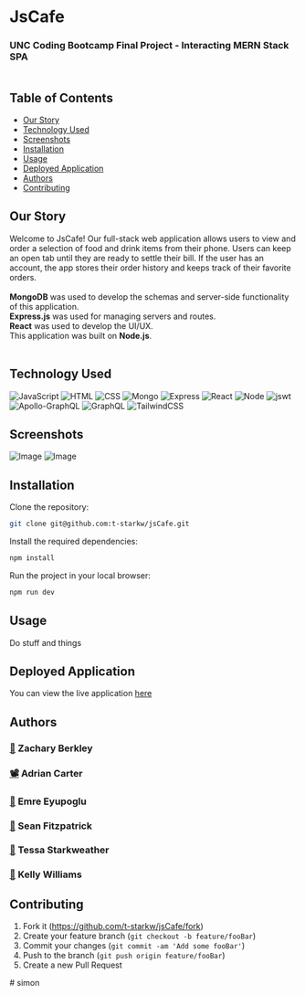 # JsCafe
### UNC Coding Bootcamp Final Project - Interacting MERN Stack SPA <br><br>

## Table of Contents
- [Our Story](#our-story)
- [Technology Used](#technology-used)
- [Screenshots](#screenshots) 
- [Installation](#installation)
- [Usage](#usage)
- [Deployed Application](#deployed-application)
- [Authors](#authors)
- [Contributing](#contributing)


## Our Story
Welcome to JsCafe! Our full-stack web application allows users to view and order a selection of food and drink items from their phone. Users can keep an open tab until they are ready to settle their bill. If the user has an account, the app stores their order history and keeps track of their favorite orders. <br><br><b>MongoDB</b> was used to develop the schemas and server-side functionality of this application.<br><b>Express.js</b> was used for managing servers and routes. <br><b>React</b> was used to develop the UI/UX.<br>This application was built on <b>Node.js</b>. <br><br>

## Technology Used

![JavaScript][js-url]
![HTML][html-url]
![CSS][css-url]
![Mongo][mongo-url]
![Express][express-url]
![React][react-url]
![Node][node-url]
![jswt][jswtoken-url]
![Apollo-GraphQL][apollo-url]
![GraphQL][graphql-url]
![TailwindCSS][tailwindcss-url]

## Screenshots
![Image](https://drive.google.com/uc?export=view&id=1hDQd3ccP78WglCZLrumH-bfi1Att0H1R)
![Image](https://drive.google.com/uc?export=view&id=1FYk-JoAvZpZgar2Uam-Ji0l61_ZhVqPT)


## Installation

Clone the repository:

```sh
git clone git@github.com:t-starkw/jsCafe.git
```

Install the required dependencies:

```sh
npm install
```

Run the project in your local browser:

```sh
npm run dev
```

## Usage

Do stuff and things

## Deployed Application
You can view the live application
[here](https://js2cafe.herokuapp.com/)

## Authors

### [🎹](https://github.com/ZBerkley88) Zachary Berkley
### [📽️](https://github.com/carter-adrian) Adrian Carter
### [🚗](https://github.com/emreyupoglu) Emre Eyupoglu
### [🎨](https://github.com/smfitz) Sean Fitzpatrick
### [🍓](https://github.com/t-starkw) Tessa Starkweather
### [🦄](https://github.com/kellyfayrishta) Kelly Williams 


## Contributing

1. Fork it (<https://github.com/t-starkw/jsCafe/fork>)
2. Create your feature branch (`git checkout -b feature/fooBar`)
3. Commit your changes (`git commit -am 'Add some fooBar'`)
4. Push to the branch (`git push origin feature/fooBar`)
5. Create a new Pull Request

<!-- Markdown link & img dfn's -->

[node-url]: https://img.shields.io/badge/Node.js-43853D?style=for-the-badge&logo=node.js&logoColor=white
[js-url]: https://img.shields.io/badge/JavaScript-F7DF1E?style=for-the-badge&logo=javascript&logoColor=black
[html-url]: https://img.shields.io/badge/HTML5-E34F26?style=for-the-badge&logo=html5&logoColor=white
[css-url]: https://img.shields.io/badge/CSS3-1572B6?style=for-the-badge&logo=css3&logoColor=white
[python-url]: https://img.shields.io/badge/Python-14354C?style=for-the-badge&logo=python&logoColor=white
[express-url]: https://img.shields.io/badge/Express.js-404D59?style=for-the-badge
[react-url]: https://img.shields.io/badge/React-20232A?style=for-the-badge&logo=react&logoColor=61DAFB
[jquery-url]: https://img.shields.io/badge/jQuery-0769AD?style=for-the-badge&logo=jquery&logoColor=white
[bs-url]: https://img.shields.io/badge/Bootstrap-563D7C?style=for-the-badge&logo=bootstrap&logoColor=white
[tw-url]: https://img.shields.io/badge/Tailwind_CSS-38B2AC?style=for-the-badge&logo=tailwind-css&logoColor=white
[mongo-url]: https://img.shields.io/badge/MongoDB-4EA94B?style=for-the-badge&logo=mongodb&logoColor=white
[mysql-url]: https://img.shields.io/badge/MySQL-00000F?style=for-the-badge&logo=mysql&logoColor=white
[heroku-url]: https://img.shields.io/badge/Heroku-430098?style=for-the-badge&logo=heroku&logoColor=white
[sqlize-url]: https://img.shields.io/badge/sequelize-323330?style=for-the-badge&logo=sequelize&logoColor=blue
[jswtoken-url]: 	https://img.shields.io/badge/json%20web%20tokens-323330?style=for-the-badge&logo=json-web-tokens&logoColor=pink
[apollo-url]: https://img.shields.io/badge/-ApolloGraphQL-311C87?style=for-the-badge&logo=apollo-graphql
[graphql-url]: https://img.shields.io/badge/-GraphQL-E10098?style=for-the-badge&logo=graphql&logoColor=white
[tailwindcss-url]: https://img.shields.io/badge/Tailwind_CSS-38B2AC?style=for-the-badge&logo=tailwind-css&logoColor=white
#   s i m o n  
 